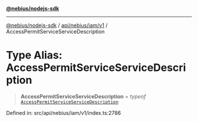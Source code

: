 [**@nebius/nodejs-sdk**](../../../../../README.md)

---

[@nebius/nodejs-sdk](../../../../../README.md) / [api/nebius/iam/v1](../README.md) / AccessPermitServiceServiceDescription

# Type Alias: AccessPermitServiceServiceDescription

> **AccessPermitServiceServiceDescription** = _typeof_ [`AccessPermitServiceServiceDescription`](../variables/AccessPermitServiceServiceDescription.md)

Defined in: src/api/nebius/iam/v1/index.ts:2786
